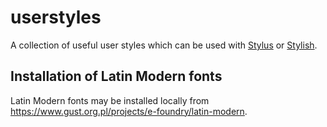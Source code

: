 # userstyles

A collection of useful user styles which can be used with [Stylus](https://github.com/openstyles/stylus) or [Stylish](https://userstyles.org/).

## Installation of Latin Modern fonts

Latin Modern fonts may be installed locally from <https://www.gust.org.pl/projects/e-foundry/latin-modern>.

